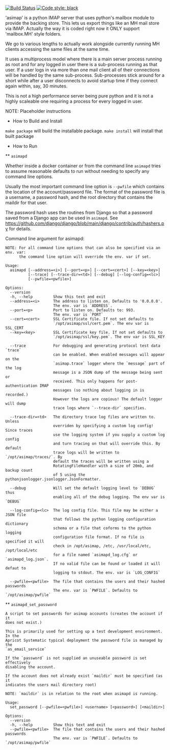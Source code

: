 [![Build Status](https://drone.apricot.com/api/badges/scanner/asimap/status.svg?ref=refs/heads/main)](https://drone.apricot.com/scanner/asimap)
[![Code style: black](https://img.shields.io/badge/code%20style-black-000000.svg)](https://github.com/psf/black)

'asimap' is a python IMAP server that uses python's mailbox module to
provide the backing store. This lets us export things like an MH mail
store via IMAP. Actually the way it is coded right now it ONLY support
'mailbox.MH' style folders.

We go to various lengths to actually work alongside currently running
MH clients accessing the same files at the same time.

It uses a multiprocess model where there is a main server process
running as root and for any logged in user there is a sub-process
running as that user. If a user logs in via more than one mail client
all of their connections will be handled by the same
sub-process. Sub-processes stick around for a short while after a user
disconnects to avoid startup time if they connect again within, say, 30
minutes.

This is not a high performance server being pure python and it is not
a highly scaleable one requiring a process for every logged in user.

NOTE: Placeholder instructions

* How to Build and Install

`make package` will build the installable package.
`make install` will install that built package

* How to Run

** `asimapd`

Whether inside a docker container or from the command line `asimapd` tries to
assume reasonable defaults to run without needing to specify any command line
options.

Usually the most important command line option is `--pwfile` which contains the
location of the account/password file. The format of the password file is a
username, a password hash, and the root directory that contains the maildir for
that user.

The password hash uses the routines from Django so that a password saved from a
Django app can be used in `asimapd`. See
https://github.com/django/django/blob/main/django/contrib/auth/hashers.py for
details.

Command line argument for asimapd:

``` text
NOTE: For all command line options that can also be specified via an env. var:
      the command line option will override the env. var if set.

Usage:
  asimapd [--address=<i>] [--port=<p>] [--cert=<cert>] [--key=<key>]
          [--trace] [--trace-dir=<td>] [--debug] [--log-config=<lc>]
          [--pwfile=<pwfile>]

Options:
  --version
  -h, --help         Show this text and exit
  --address=<i>      The address to listen on. Defaults to '0.0.0.0'.
                     The env. var is `ADDRESS`.
  --port=<p>         Port to listen on. Defaults to: 993.
                     The env. var is `PORT`
  --cert=<cert>      SSL Certificate file. If not set defaults to
                     `/opt/asimap/ssl/cert.pem`. The env var is SSL_CERT
  --key=<key>        SSL Certificate key file. If not set defaults to
                     `/opt/asimap/ssl/key.pem`. The env var is SSL_KEY

  --trace            For debugging and generating protocol test data `trace`
                     can be enabled. When enabled messages will appear on the
                     `asimap.trace` logger where the `message` part of the log
                     message is a JSON dump of the message being sent or
                     received. This only happens for post-authentication IMAP
                     messages (so nothing about logging in is recorded.)
                     However the logs are copious! The default logger will dump
                     trace logs where `--trace-dir` specifies.

  --trace-dir=<td>   The directory trace log files are written to. Unless
                     overriden by specifying a custom log config! Since traces
                     use the logging system if you supply a custom log config
                     and turn tracing on that will override this. By default
                     trace logs will be written to `/opt/asimap/traces/`. By
                     default the traces will be written using a
                     RotatingFileHandler with a size of 20mb, and backup count
                     of 5 using the pythonjsonlogger.jsonlogger.JsonFormatter.

  --debug            Will set the default logging level to `DEBUG` thus
                     enabling all of the debug logging. The env var is `DEBUG`

  --log-config=<lc>  The log config file. This file may be either a JSON file
                     that follows the python logging configuration dictionary
                     schema or a file that coforms to the python logging
                     configuration file format. If no file is specified it will
                     check in /opt/asimap, /etc, /usr/local/etc, /opt/local/etc
                     for a file named `asimapd_log.cfg` or `asimapd_log.json`.
                     If no valid file can be found or loaded it will defaut to
                     logging to stdout. The env. var is `LOG_CONFIG`

  --pwfile=<pwfile>  The file that contains the users and their hashed passwords
                     The env. var is `PWFILE`. Defaults to `/opt/asimap/pwfile`
```

** `asimapd_set_password`

``` text
A script to set passwords for asimap accounts (creates the account if it
does not exist.)

This is primarily used for setting up a test development environment. In the
Apricot Systematic typical deployment the password file is managed by the
`as_email_service`

If the `password` is not supplied an unuseable password is set effectively
disabling the account.

If the account does not already exist `maildir` must be specified (as it
indicates the users mail directory root)

NOTE: `maildir` is in relation to the root when asimapd is running.

Usage:
  set_password [--pwfile=<pwfile>] <username> [<password>] [<maildir>]

Options:
  --version
  -h, --help         Show this text and exit
  --pwfile=<pwfile>  The file that contains the users and their hashed passwords
                     The env. var is `PWFILE`. Defaults to `/opt/asimap/pwfile`
```
